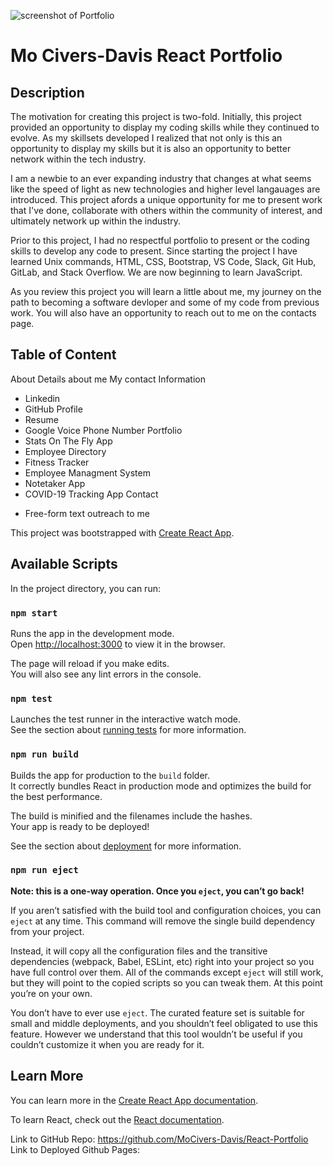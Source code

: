 ![screenshot of Portfolio](pages/Portfolio.png)

# Mo Civers-Davis React Portfolio

## Description
The motivation for creating this project is two-fold.  Initially, this project provided an opportunity to display my coding skills while they continued to evolve.  As my skillsets developed I realized that not only is this an opportunity to display my skills but it is also an opportunity to better network within the tech industry.  

I am a newbie to an ever expanding industry that changes at what seems like the speed of light as new technologies and higher level langauages are introduced.  This project afords a unique  opportunity for me to present work that I've done, collaborate with others within the community of interest, and ultimately network up within the industry.  

Prior to this project, I had no respectful portfolio to present or the coding skills to develop any code to present.  Since starting the project I have learned Unix commands, HTML, CSS, Bootstrap, VS Code, Slack, Git Hub, GitLab, and Stack Overflow. We are now beginning to learn JavaScript.

As you review this project you will learn a little about me, my journey on the path to becoming a software devloper and some of my code from previous work.  You will also have an opportunity to reach out to me on the contacts page. 

## Table of Content
About
Details about me
My contact Information
  * Linkedin
  * GitHub Profile
  * Resume
  * Google Voice Phone Number
Portfolio
  * Stats On The Fly App 
  * Employee Directory
  * Fitness Tracker
  * Employee Managment System
  * Notetaker App
  * COVID-19 Tracking App
Contact
  - Free-form text outreach to me


This project was bootstrapped with [Create React App](https://github.com/facebook/create-react-app).

## Available Scripts

In the project directory, you can run:

### `npm start`

Runs the app in the development mode.<br />
Open [http://localhost:3000](http://localhost:3000) to view it in the browser.

The page will reload if you make edits.<br />
You will also see any lint errors in the console.

### `npm test`

Launches the test runner in the interactive watch mode.<br />
See the section about [running tests](https://facebook.github.io/create-react-app/docs/running-tests) for more information.

### `npm run build`

Builds the app for production to the `build` folder.<br />
It correctly bundles React in production mode and optimizes the build for the best performance.

The build is minified and the filenames include the hashes.<br />
Your app is ready to be deployed!

See the section about [deployment](https://facebook.github.io/create-react-app/docs/deployment) for more information.

### `npm run eject`

**Note: this is a one-way operation. Once you `eject`, you can’t go back!**

If you aren’t satisfied with the build tool and configuration choices, you can `eject` at any time. This command will remove the single build dependency from your project.

Instead, it will copy all the configuration files and the transitive dependencies (webpack, Babel, ESLint, etc) right into your project so you have full control over them. All of the commands except `eject` will still work, but they will point to the copied scripts so you can tweak them. At this point you’re on your own.

You don’t have to ever use `eject`. The curated feature set is suitable for small and middle deployments, and you shouldn’t feel obligated to use this feature. However we understand that this tool wouldn’t be useful if you couldn’t customize it when you are ready for it.

## Learn More

You can learn more in the [Create React App documentation](https://facebook.github.io/create-react-app/docs/getting-started).

To learn React, check out the [React documentation](https://reactjs.org/).

Link to GitHub Repo: https://github.com/MoCivers-Davis/React-Portfolio
Link to Deployed Github Pages: 

